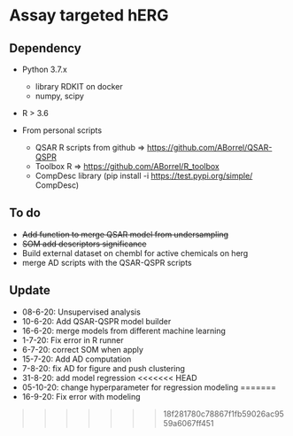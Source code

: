 # Assay targeted hERG

## Dependency
- Python 3.7.x
    - library RDKIT on docker
    - numpy, scipy

- R > 3.6

- From personal scripts
	- QSAR R scripts from github => https://github.com/ABorrel/QSAR-QSPR
	- Toolbox R => https://github.com/ABorrel/R_toolbox
	- CompDesc library (pip install -i https://test.pypi.org/simple/ CompDesc)

## To do
- ~~Add function to merge QSAR model from undersampling~~
- ~~SOM add descriptors significance~~ 
- Build external dataset on chembl for active chemicals on herg
- merge AD scripts with the QSAR-QSPR scripts


## Update
- 08-6-20: Unsupervised analysis 
- 10-6-20: Add QSAR-QSPR model builder
- 16-6-20: merge models from different machine learning
- 1-7-20: Fix error in R runner 
- 6-7-20: correct SOM when apply
- 15-7-20: Add AD computation
- 7-8-20: fix AD for figure and push clustering
- 31-8-20: add model regression
<<<<<<< HEAD
- 05-10-20: change hyperparameter for regression modeling
=======
- 16-9-20: Fix error with modeling
>>>>>>> 18f281780c78867f1fb59026ac9559a6067ff451
